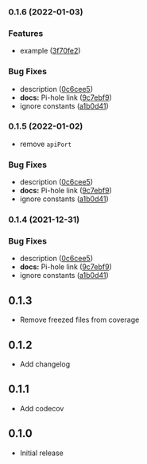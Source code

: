 ### 0.1.6 (2022-01-03)


### Features

* example ([3f70fe2](https://github.com/sterrenburg/pihole-api/commit/3f70fe2355fd11eda5a1753236dcc57ee01d9633))


### Bug Fixes

* description ([0c6cee5](https://github.com/sterrenburg/pihole-api/commit/0c6cee5301633f7c29a12554b897688a51f20761))
* **docs:** Pi-hole link ([9c7ebf9](https://github.com/sterrenburg/pihole-api/commit/9c7ebf9f4f5df0e18bc192b6307f971d932cae9c))
* ignore constants ([a1b0d41](https://github.com/sterrenburg/pihole-api/commit/a1b0d41b646eec44e276731a60290653c181e064))

### 0.1.5 (2022-01-02)

* remove `apiPort`

### Bug Fixes

* description ([0c6cee5](https://github.com/sterrenburg/pihole-api/commit/0c6cee5301633f7c29a12554b897688a51f20761))
* **docs:** Pi-hole link ([9c7ebf9](https://github.com/sterrenburg/pihole-api/commit/9c7ebf9f4f5df0e18bc192b6307f971d932cae9c))
* ignore constants ([a1b0d41](https://github.com/sterrenburg/pihole-api/commit/a1b0d41b646eec44e276731a60290653c181e064))

### 0.1.4 (2021-12-31)


### Bug Fixes

* description ([0c6cee5](https://github.com/sterrenburg/pihole-api/commit/0c6cee5301633f7c29a12554b897688a51f20761))
* **docs:** Pi-hole link ([9c7ebf9](https://github.com/sterrenburg/pihole-api/commit/9c7ebf9f4f5df0e18bc192b6307f971d932cae9c))
* ignore constants ([a1b0d41](https://github.com/sterrenburg/pihole-api/commit/a1b0d41b646eec44e276731a60290653c181e064))

## 0.1.3

* Remove freezed files from coverage

## 0.1.2

* Add changelog

## 0.1.1

* Add codecov

## 0.1.0

* Initial release
